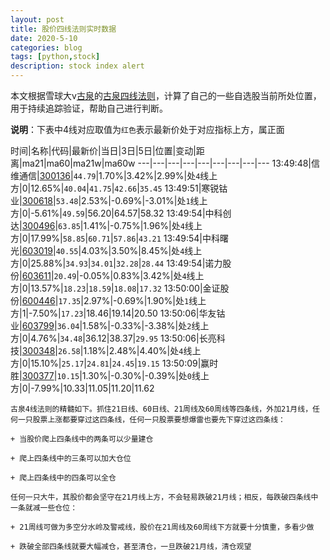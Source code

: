 ```yaml
---
layout: post
title: 股价四线法则实时数据
date: 2020-5-10
categories: blog
tags: [python,stock]
description: stock index alert
---
```



本文根据雪球大v[古泉](https://xueqiu.com/u/7148646888)的[古泉四线法则](https://xueqiu.com/7148646888/130498192)，计算了自己的一些自选股当前所处位置，用于持续追踪验证，帮助自己进行判断。

**说明**：下表中4线对应取值为`红色`表示最新价处于对应指标上方，属正面

时间|名称|代码|最新价|当日|3日|5日|位置|变动|距离|ma21|ma60|ma21w|ma60w
---|---|---|---|---|---|---|---|---
13:49:48|信维通信|[300136](https://xueqiu.com/S/SZ300136)|`44.79`|1.70%|3.42%|2.99%|处`4`线上方|0|12.65%|`40.04`|`41.75`|`42.66`|`35.45`
13:49:51|寒锐钴业|[300618](https://xueqiu.com/S/SZ300618)|`53.48`|2.53%|-0.69%|-3.01%|处`1`线上方|0|-5.61%|`49.59`|56.20|64.57|58.32
13:49:54|中科创达|[300496](https://xueqiu.com/S/SZ300496)|`63.85`|1.41%|-0.75%|1.96%|处`4`线上方|0|17.99%|`58.85`|`60.71`|`57.86`|`43.21`
13:49:54|中科曙光|[603019](https://xueqiu.com/S/SH603019)|`40.55`|4.03%|3.50%|8.45%|处`4`线上方|0|25.88%|`34.93`|`34.01`|`32.28`|`28.44`
13:49:54|诺力股份|[603611](https://xueqiu.com/S/SH603611)|`20.49`|-0.05%|0.83%|3.42%|处`4`线上方|0|13.57%|`18.23`|`18.59`|`18.08`|`17.32`
13:50:00|金证股份|[600446](https://xueqiu.com/S/SH600446)|`17.35`|2.97%|-0.69%|1.90%|处`1`线上方|1|-7.50%|`17.23`|18.46|19.14|20.50
13:50:06|华友钴业|[603799](https://xueqiu.com/S/SH603799)|`36.04`|1.58%|-0.33%|-3.38%|处`2`线上方|0|4.76%|`34.48`|36.12|38.37|`29.95`
13:50:06|长亮科技|[300348](https://xueqiu.com/S/SZ300348)|`26.58`|1.18%|2.48%|4.40%|处`4`线上方|0|15.10%|`25.17`|`24.81`|`24.45`|`19.15`
13:50:09|赢时胜|[300377](https://xueqiu.com/S/SZ300377)|`10.15`|1.30%|-0.30%|-0.39%|处`0`线上方|0|-7.99%|10.33|11.05|11.20|11.62

```
古泉4线法则的精髓如下。抓住21日线、60日线、21周线及60周线等四条线，外加21月线，任何一只股票上涨都要穿过这四条线，任何一只股票要想爆雷也要先下穿过这四条线：

+ 当股价爬上四条线中的两条可以少量建仓

+ 爬上四条线中的三条可以加大仓位

+ 爬上四条线中的四条可以全仓

任何一只大牛，其股价都会坚守在21月线上方，不会轻易跌破21月线；相反，每跌破四条线中一条就减一些仓位：

+ 21周线可做为多空分水岭及警戒线，股价在21周线及60周线下方就要十分慎重，多看少做

+ 跌破全部四条线就要大幅减仓，甚至清仓，一旦跌破21月线，清仓观望
```